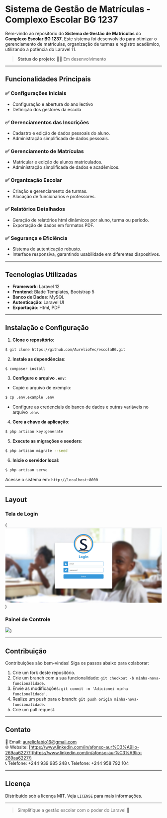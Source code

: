 # Sistema de Gestão de Matrículas - Complexo Escolar BG 1237

Bem-vindo ao repositório do **Sistema de Gestão de Matrículas** do **Complexo Escolar BG 1237**. Este sistema foi desenvolvido para otimizar o gerenciamento de matrículas, organização de turmas e registro acadêmico, utilizando a potência do Laravel 11.

> **Status do projeto:** 🚀🔧 Em desenvolvimento

---

## Funcionalidades Principais

### ✅ Configurações Iniciais

-   Configuração e abertura do ano lectivo
-   Definição dos gestores da escola

### ✅ Gerenciamentos das Inscrições

-   Cadastro e edição de dados pessoais do aluno.
-   Administração simplificada de dados pessoais.

### ✅ Gerenciamento de Matrículas

-   Matricular e edição de alunos matriculados.
-   Administração simplificada de dados e acadêmicos.

### ✅ Organização Escolar

-   Criação e gerenciamento de turmas.
-   Alocação de funcionarios e professores.

### ✅ Relatórios Detalhados

-   Geração de relatórios html dinâmicos por aluno, turma ou período.
-   Exportação de dados em formatos PDF.

### ✅ Segurança e Eficiência

-   Sistema de autenticação robusto.
-   Interface responsiva, garantindo usabilidade em diferentes dispositivos.

---

## Tecnologias Utilizadas

-   **Framework**: Laravel 12
-   **Frontend**: Blade Templates, Bootstrap 5
-   **Banco de Dados**: MySQL
-   **Autenticação**: Laravel UI
-   **Exportação**: Html, PDF

---

## Instalação e Configuração

1. **Clone o repositório**:

```bash
$ git clone https://github.com/AurelioTec/escolaBG.git
```

2. **Instale as dependências**:

```bash
$ composer install
```

3. **Configure o arquivo `.env`**:

-   Copie o arquivo de exemplo:

```bash
$ cp .env.example .env
```

-   Configure as credenciais do banco de dados e outras variáveis no arquivo `.env`.

4. **Gere a chave da aplicação**:

```bash
$ php artisan key:generate
```

5. **Execute as migrações e seeders**:

```bash
$ php artisan migrate --seed
```

6. **Inicie o servidor local**:

```bash
$ php artisan serve
```

Acesse o sistema em: `http://localhost:8000`

---

## Layout

### Tela de Login

(<img src="https://github.com/AurelioTec/escolaBG/blob/main/public/img/blade/login.jpeg?raw=true">)

### Painel de Controle

<img src="https://github.com/AurelioTec/escolaBG/blob/main/public/img/blade/Tela Home.jpeg?raw=true">)

---

## Contribuição

Contribuições são bem-vindas! Siga os passos abaixo para colaborar:

1. Crie um fork deste repositório.
2. Crie um branch com a sua funcionalidade: `git checkout -b minha-nova-funcionalidade`.
3. Envie as modificações: `git commit -m 'Adicionei minha funcionalidade'`.
4. Realize um push para o branch: `git push origin minha-nova-funcionalidade`.
5. Crie um pull request.

---

## Contato

📧 Email: [aureliofabio16@gmail.com](mailto:aureliofabio16@gmail.com)  
🌐 Website: [https://www.linkedin.com/in/afonso-aur%C3%A9lio-269aa6227/](https://www.linkedin.com/in/afonso-aur%C3%A9lio-269aa6227/)  
📞 Telefone: +244 939 985 248
📞 Telefone: +244 958 792 104

---

## Licença

Distribuído sob a licença MIT. Veja `LICENSE` para mais informações.

---

> Simplifique a gestão escolar com o poder do Laravel 🚀
